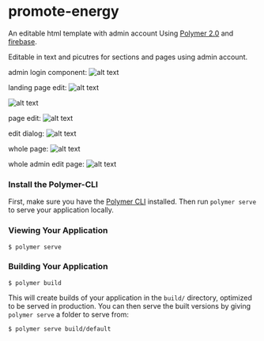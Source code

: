 # promote-energy
An editable html template with admin account
Using [Polymer 2.0](https://www.polymer-project.org) and [firebase](https://firebase.google.com).

Editable in text and picutres for sections and pages using admin account.

admin login component:
![alt text](https://firebasestorage.googleapis.com/v0/b/intern-4310c.appspot.com/o/promote-energy%2Fadmin-login.png?alt=media&token=23b9c71f-9154-4351-bd47-baa7b122f7e7)

landing page edit:
![alt text](https://firebasestorage.googleapis.com/v0/b/intern-4310c.appspot.com/o/promote-energy%2Fedit1.png?alt=media&token=2c8cf77d-aacc-4d16-aff4-7ce2d4a6f6a7)

![alt text](https://firebasestorage.googleapis.com/v0/b/intern-4310c.appspot.com/o/promote-energy%2Fedit2.png?alt=media&token=915b670b-24ee-4344-96de-f41d1bdfbdcf)

page edit:
![alt text](https://firebasestorage.googleapis.com/v0/b/intern-4310c.appspot.com/o/promote-energy%2Fedit3.png?alt=media&token=94603948-1b96-4d67-a532-5c03a7144478)

edit dialog:
![alt text](https://firebasestorage.googleapis.com/v0/b/intern-4310c.appspot.com/o/promote-energy%2Fedit4.png?alt=media&token=612b34fe-b107-479b-ae59-fde16c06fd34)

whole page:
![alt text](https://firebasestorage.googleapis.com/v0/b/intern-4310c.appspot.com/o/promote-energy%2Fwhole.png?alt=media&token=f8215a6b-de12-494c-949d-45baef2341eb)

whole admin edit page:
![alt text](https://firebasestorage.googleapis.com/v0/b/intern-4310c.appspot.com/o/promote-energy%2Fwholeadmin.png?alt=media&token=d3d8b193-d77a-4b1a-9f63-40f841be6f13)


### Install the Polymer-CLI

First, make sure you have the [Polymer CLI](https://www.npmjs.com/package/polymer-cli) installed. Then run `polymer serve` to serve your application locally.

### Viewing Your Application

```
$ polymer serve
```

### Building Your Application

```
$ polymer build
```

This will create builds of your application in the `build/` directory, optimized to be served in production. You can then serve the built versions by giving `polymer serve` a folder to serve from:

```
$ polymer serve build/default
```

